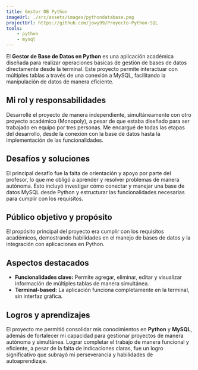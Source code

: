 ```yaml
---
title: Gestor DB Python
imageUrl: ./src/assets/images/pythondatabase.png
projectUrl: https://github.com/jowy99/Proyecto-Python-SQL
tools:
    - python
    - mysql
---
```

El **Gestor de Base de Datos en Python** es una aplicación académica diseñada para realizar operaciones básicas de gestión de bases de datos directamente desde la terminal. Este proyecto permite interactuar con múltiples tablas a través de una conexión a MySQL, facilitando la manipulación de datos de manera eficiente.

## Mi rol y responsabilidades

Desarrollé el proyecto de manera independiente, simultáneamente con otro proyecto académico (Monopoly), a pesar de que estaba diseñado para ser trabajado en equipo por tres personas. Me encargué de todas las etapas del desarrollo, desde la conexión con la base de datos hasta la implementación de las funcionalidades.

## Desafíos y soluciones

El principal desafío fue la falta de orientación y apoyo por parte del profesor, lo que me obligó a aprender y resolver problemas de manera autónoma. Esto incluyó investigar cómo conectar y manejar una base de datos MySQL desde Python y estructurar las funcionalidades necesarias para cumplir con los requisitos.

## Público objetivo y propósito

El propósito principal del proyecto era cumplir con los requisitos académicos, demostrando habilidades en el manejo de bases de datos y la integración con aplicaciones en Python.

## Aspectos destacados

- **Funcionalidades clave:** Permite agregar, eliminar, editar y visualizar información de múltiples tablas de manera simultánea.  
- **Terminal-based:** La aplicación funciona completamente en la terminal, sin interfaz gráfica.  

## Logros y aprendizajes

El proyecto me permitió consolidar mis conocimientos en **Python** y **MySQL**, además de fortalecer mi capacidad para gestionar proyectos de manera autónoma y simultánea. Lograr completar el trabajo de manera funcional y eficiente, a pesar de la falta de indicaciones claras, fue un logro significativo que subrayó mi perseverancia y habilidades de autoaprendizaje.
